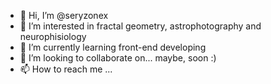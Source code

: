 - 👋 Hi, I’m @seryzonex
- 👀 I’m interested in fractal geometry, astrophotography and neurophisiology
- 🌱 I’m currently learning front-end developing
- 💞️ I’m looking to collaborate on... maybe, soon :)
- 📫 How to reach me ...

<!---
seryzonex/seryzonex is a ✨ special ✨ repository because its `README.md` (this file) appears on your GitHub profile.
You can click the Preview link to take a look at your changes.
--->

